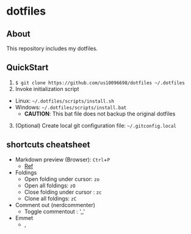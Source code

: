 dotfiles
========

## About
This repository includes my dotfiles.

## QuickStart

1. `$ git clone https://github.com/us10096698/dotfiles ~/.dotfiles`
2. Invoke initialization script
  - Linux: `~/.dotfiles/scripts/install.sh`
  - Windows: `~/.dotfiles/scripts/install.bat`
    * __CAUTION__: This bat file does not backup the original dotfiles
3. (Optional) Create local git configuration file: `~/.gitconfig.local`

## shortcuts cheatsheet
+ Markdown preview (Browser): `Ctrl`+`P`
  * [Ref](http://dackdive.hateblo.jp/entry/2014/09/11/213455)
+ Foldings
  * Open folding under cursor: `zo`
  * Open all foldings: `zO`
  * Close folding under cursor : `zc`
  * Clone all foldings: `zC`
+ Comment out (nerdcommenter)
  * Toggle commentout : ',,'
+ Emmet
  * <C-y>,

